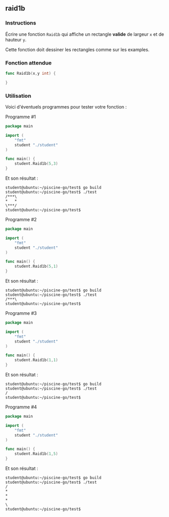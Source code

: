 ## raid1b

### Instructions

Écrire une fonction `Raid1b` qui affiche un rectangle **valide** de largeur `x` et de hauteur `y`.

Cette fonction doit dessiner les rectangles comme sur les examples.

### Fonction attendue

```go
func Raid1b(x,y int) {

}
```

### Utilisation

Voici d'éventuels programmes pour tester votre fonction :

Programme #1

```go
package main

import (
	"fmt"
	student "./student"
)

func main() {
	student.Raid1b(5,3)
}
```

Et son résultat :

```console
student@ubuntu:~/piscine-go/test$ go build
student@ubuntu:~/piscine-go/test$ ./test
/***\
*   *
\***/
student@ubuntu:~/piscine-go/test$
```

Programme #2

```go
package main

import (
	"fmt"
	student "./student"
)

func main() {
	student.Raid1b(5,1)
}
```

Et son résultat :

```console
student@ubuntu:~/piscine-go/test$ go build
student@ubuntu:~/piscine-go/test$ ./test
/***\
student@ubuntu:~/piscine-go/test$
```

Programme #3

```go
package main

import (
	"fmt"
	student "./student"
)

func main() {
	student.Raid1b(1,1)
}
```

Et son résultat :

```console
student@ubuntu:~/piscine-go/test$ go build
student@ubuntu:~/piscine-go/test$ ./test
/
student@ubuntu:~/piscine-go/test$
```

Programme #4

```go
package main

import (
	"fmt"
	student "./student"
)

func main() {
	student.Raid1b(1,5)
}
```

Et son résultat :

```console
student@ubuntu:~/piscine-go/test$ go build
student@ubuntu:~/piscine-go/test$ ./test
/
*
*
*
\
student@ubuntu:~/piscine-go/test$
```
